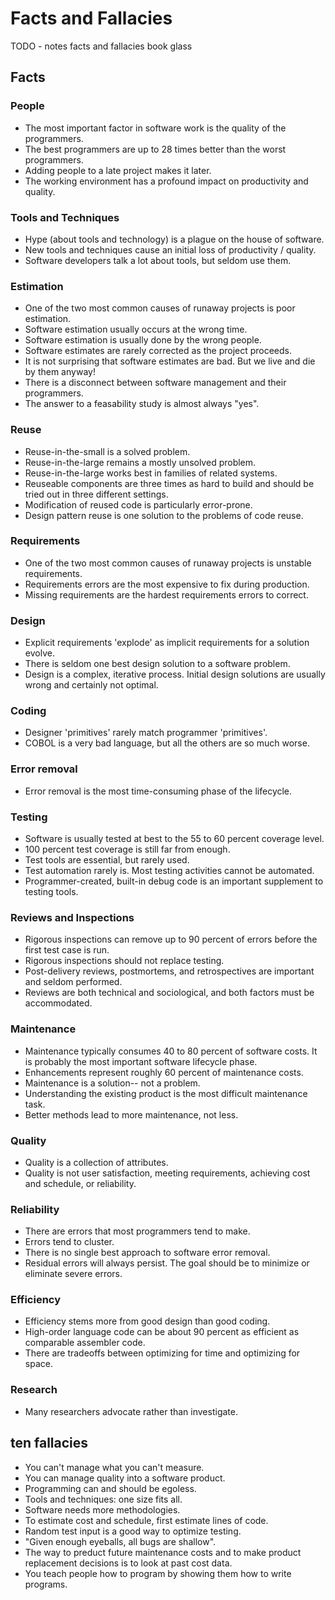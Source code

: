 # Facts and Fallacies

TODO - notes facts and fallacies book glass

## Facts

### People

- The most important factor in software work is the quality of the programmers.
- The best programmers are up to 28 times better than the worst programmers.
- Adding people to a late project makes it later.
- The working environment has a profound impact on productivity and quality.

### Tools and Techniques

- Hype (about tools and technology) is a plague on the house of software.
- New tools and techniques cause an initial loss of productivity / quality.
- Software developers talk a lot about tools, but seldom use them.

### Estimation

- One of the two most common causes of runaway projects is poor estimation.
- Software estimation usually occurs at the wrong time.
- Software estimation is usually done by the wrong people.
- Software estimates are rarely corrected as the project proceeds.
- It is not surprising that software estimates are bad. But we live and die by them anyway!
- There is a disconnect between software management and their programmers.
- The answer to a feasability study is almost always "yes".

### Reuse

- Reuse-in-the-small is a solved problem.
- Reuse-in-the-large remains a mostly unsolved problem.
- Reuse-in-the-large works best in families of related systems.
- Reuseable components are three times as hard to build and should be tried out in three different settings.
- Modification of reused code is particularly error-prone.
- Design pattern reuse is one solution to the problems of code reuse.

### Requirements

- One of the two most common causes of runaway projects is unstable requirements.
- Requirements errors are the most expensive to fix during production.
- Missing requirements are the hardest requirements errors to correct.

### Design

- Explicit requirements 'explode' as implicit requirements for a solution evolve.
- There is seldom one best design solution to a software problem.
- Design is a complex, iterative process. Initial design solutions are usually wrong and certainly not optimal.

### Coding

- Designer 'primitives' rarely match programmer 'primitives'.
- COBOL is a very bad language, but all the others are so much worse.

### Error removal

- Error removal is the most time-consuming phase of the lifecycle.

### Testing

- Software is usually tested at best to the 55 to 60 percent coverage level.
- 100 percent test coverage is still far from enough.
- Test tools are essential, but rarely used.
- Test automation rarely is. Most testing activities cannot be automated.
- Programmer-created, built-in debug code is an important supplement to testing tools.

### Reviews and Inspections

- Rigorous inspections can remove up to 90 percent of errors before the first test case is run.
- Rigorous inspections should not replace testing.
- Post-delivery reviews, postmortems, and retrospectives are important and seldom performed.
- Reviews are both technical and sociological, and both factors must be accommodated.

### Maintenance

- Maintenance typically consumes 40 to 80 percent of software costs. It is probably the most important software lifecycle phase.
- Enhancements represent roughly 60 percent of maintenance costs.
- Maintenance is a solution-- not a problem.
- Understanding the existing product is the most difficult maintenance task.
- Better methods lead to more maintenance, not less.

### Quality

- Quality is a collection of attributes.
- Quality is not user satisfaction, meeting requirements, achieving cost and schedule, or reliability.

### Reliability

- There are errors that most programmers tend to make.
- Errors tend to cluster.
- There is no single best approach to software error removal.
- Residual errors will always persist. The goal should be to minimize or eliminate severe errors.

### Efficiency

- Efficiency stems more from good design than good coding.
- High-order language code can be about 90 percent as efficient as comparable assembler code.
- There are tradeoffs between optimizing for time and optimizing for space.

### Research

- Many researchers advocate rather than investigate.

## ten fallacies

- You can't manage what you can't measure.
- You can manage quality into a software product.
- Programming can and should be egoless.
- Tools and techniques: one size fits all.
- Software needs more methodologies.
- To estimate cost and schedule, first estimate lines of code.
- Random test input is a good way to optimize testing.
- "Given enough eyeballs, all bugs are shallow".
- The way to preduct future maintenance costs and to make product replacement decisions is to look at past cost data.
- You teach people how to program by showing them how to write programs.

